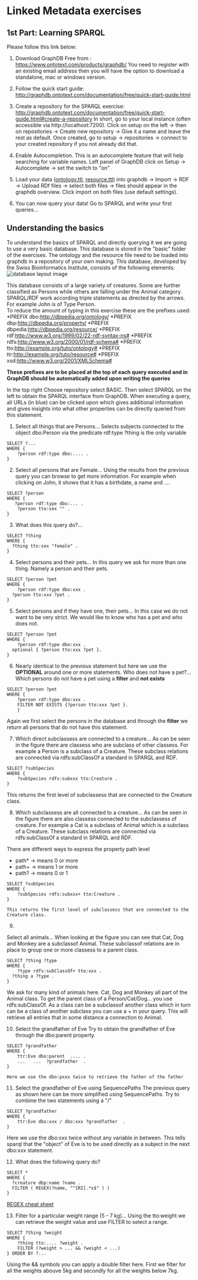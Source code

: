 # Linked Metadata exercises
## 1st Part: Learning SPARQL
Please follow this link below:
1.	Download GraphDB Free from : https://www.ontotext.com/products/graphdb/
You need to register with an existing email address then you will have the option to download a standalone, mac or windows version.
2.	Follow the quick start guide: http://graphdb.ontotext.com/documentation/free/quick-start-guide.html
3.	Create a repository for the SPARQL exercise: http://graphdb.ontotext.com/documentation/free/quick-start-guide.html#create-a-repository
In short, go to your local instance (often accessible via http://localhost:7200). Click on setup on the left -> then on repositories -> Create new repository -> Give it a name and leave the rest as default.
Once created, go to setup -> repositories -> connect to your created repository if you not already did that.
4.	Enable Autocompletion. This is an autocomplete feature that will help searching for variable names.
       Left panel of GraphDB click on Setup -> Autocomplete -> set the switch to "on"
  
5.	Load your data ([ontology.ttl](ontology.ttl), [resource.ttl](resource.ttl)) into graphdb -> Import -> RDF -> Upload RDf files -> select both files -> files should appear in the graphdb overview. Click import on both files (use default settings).
6.	You can now query your data! Go to SPARQL and write your first queries…
 
## Understanding the basics
To understand the basics of SPARQL and directly querying it we are going to use a very basic database.
This database is stored in the "basic" folder of the exercises. The ontology and the resource file need to be loaded into graphdb in a repository of your own making.
This database, developed by the Swiss Bioinformatics Institute, consists of the following elements: 
![database layout image](demodblayout.png)
 
This database consists of a large variety of creatures. Some are further classified as Persons while others are falling under the Animal category.  
SPARQL/RDF work according triple statements as directed by the arrows.  
For example John is of Type Person.  
To reduce the amount of typing in this exercise these are the prefixes used:
  *PREFIX dbo:<http://dbpedia.org/ontology/>
  *PREFIX dbp:<http://dbpedia.org/property/>
  *PREFIX dbpedia:<http://dbpedia.org/resource/>
  *PREFIX rdf:<http://www.w3.org/1999/02/22-rdf-syntax-ns#>
  *PREFIX rdfs:<http://www.w3.org/2000/01/rdf-schema#>
  *PREFIX tto:<http://example.org/tuto/ontology#>
  *PREFIX ttr:<http://example.org/tuto/resource#>
  *PREFIX xsd:<http://www.w3.org/2001/XMLSchema#>

**These prefixes are to be placed at the top of each query executed and in GraphDB should be automatically added upon writing the queries**


In the top right Choose repository select BASIC. Then select SPARQL on the left to obtain the SPARQL interface from GraphDB.
When executing a query, all URLs (in blue) can be clicked upon which gives additional information and gives insights into what other properties can be directly queried from this statement.


1. Select all things that are Persons...
Selects subjects connected to the object dbo:Person via the predicate rdf:type ?thing is the only variable

```
SELECT ?...
WHERE {
	?person rdf:type dbo:.... .
}
```

2. Select all persons that are Female...
Using the results from the previous query you can browse to get more information. For example when clicking on John, it shows that it has a birthdate, a name and ....

```
SELECT ?person
WHERE {
   ?person rdf:type dbo:... .
    ?person tto:sex "" .
}
```

3. What does this query do?...
```
SELECT ?thing
WHERE {
  ?thing tto:sex "female" .
}
```

4. Select persons and their pets...
In this query we ask for more than one thing. Namely a person and their pets.
```
SELECT ?person ?pet
WHERE {
	?person rdf:type dbo:xxx .
  ?person tto:xxx ?pet .
}
```
5. Select persons and if they have one, their pets...
In this case we do not want to be very strict. We would like to know who has a pet and who does not.

```
SELECT ?person ?pet
WHERE {
	?person rdf:type dbo:xxx .
  optional { ?person tto:xxx ?pet }.
}
```	

6. Nearly identical to the previous statement but here we use the **OPTIONAL** around one or more statements.
Who does not have a pet?...
Which persons do not have a pet using a **filter** and **not exists**
```
SELECT ?person ?pet
WHERE {
	?person rdf:type dbo:xxx .
	FILTER NOT EXISTS {?person tto:xxx ?pet }.
	}
```
Again we first select the persons in the database and through the **filter** we return all persons that do not have this statement.

7. Which direct subclassess are connected to a creature...
As can be seen in the figure there are classess who are subclass of other classess. For example a Person is a subclass of a Creature. These subclass relations are connected via rdfs:subClassOf a standard in SPARQL and RDF.
```
SELECT ?subSpecies
WHERE {
	?subSpecies rdfs:subxxx tto:Creature .
}
```
This returns the first level of subclassess that are connected to the Creature class.

8. Which subclassess are all connected to a creature... 
As can be seen in the figure there are also classess connected to the subclassess of creature. For example a Cat is a subclass of Animal which is a subclass of a Creature. These subclass relations are connected via rdfs:subClassOf a standard in SPARQL and RDF.

There are different ways to express the property path level

  - path* -> means 0 or more
  - path+ -> means 1 or more
  - path? -> means 0 or 1 
```
SELECT ?subSpecies
WHERE {
	?subSpecies rdfs:subxxx+ tto:Creature .
}
```	
	This returns the first level of subclassess that are connected to the Creature class.
9.
Select all animals...
When looking at the figure you can see that Cat, Dog and Monkey are a subclassof Animal. These subclassof relations are in place to group one or more classess to a parent class. 
```
SELECT ?thing ?type
WHERE {
	?type rdfs:subClassOf+ tto:xxx .
  ?thing a ?type .
}
```
	
We ask for many kind of animals here. Cat, Dog and Monkey all part of the Animal class. To get the parent class of a Person/Cat/Dog... you use rdfs:subClassOf. As a class can be a subclassof another class which in turn can be a class of another subclass you can use a + in your query. This will retrieve all entries that in some distance a connection to Animal. 

10. Select the grandfather of Eve
Try to obtain the grandfather of Eve through the dbo:parent property. 
```
SELECT ?grandfather
WHERE {
	ttr:Eve dbo:parent  .... .
	...   ...  ?grandfather  .
}
```
	Here we use the dbo:pxxx twice to retrieve the father of the father
11. Select the grandfather of Eve using SequencePaths
The previous query as shown here can be more simplified using SequencePaths. Try to combine the two statements using a "/"
```
SELECT ?grandfather
WHERE {
	ttr:Eve dbo:xxx / dbo:xxx ?grandfather  .
}
```	
Here we use the dbo:xxx twice without any variable in between. This tells sparql that the "object" of Eve is to be used directly as a subject in the next dbo:xxx statement. 		

12. What does the following query do?  
```
SELECT *
WHERE {
  ?creature dbp:name ?name .
  FILTER ( REGEX(?name, "^[RI].*x$" ) )
}
```
[REGEX cheat sheet](https://i.imgur.com/UTlGckN.png)

13. Filter for a particular weight range (5 - 7 kg)...
Using the tto:weight we can retrieve the weight value and use FILTER to select a range.
```
SELECT ?thing ?weight
WHERE {
	?thing tto:.... ?weight .
	FILTER (?weight > ... && ?weight < ...) 
} ORDER BY ?...
```	

Using the && symbols you can apply a double filter here. First we filter for all the weights abouve 5kg and secondly for all the weights below 7kg.

